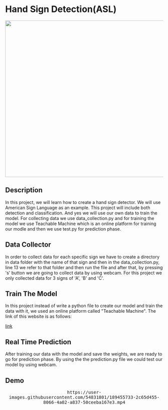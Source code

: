 
# Hand Sign Detection(ASL)
<p align="center">
<kbd>
   <img align="center" src="https://user-images.githubusercontent.com/54831801/189453434-fbef14f5-9d70-4089-9035-274b6bf66462.png" width="700" height="500">
</kbd>
</p>

## Description 
In this project, we will learn how to create a hand sign detector. We will use American Sign Language as an example. This project will include both detection and classification. 
And yes we will use our own data to train the model.
For collecting data we use data_collection.py and for training the model we use Teachable Machine which is an online platform for training our modle and then we use test.py for prediction phase.  

## Data Collector
In order to collect data for each specific sign we have to create a directory in data folder with the name of that sign and then in the data_collection.py, line 13 we refer to that folder and then run the file and after that, by pressing 's' button we are going to collect data by using webcam.
For this project we only collected data for 3 signs of 'A', 'B' and 'C'.

## Train The Model
In this project instead of write a python file to create our model and train the data with it, we used an online platform called "Teachable Machine". The link of this website is as follows:

[link](https://teachablemachine.withgoogle.com/)
## Real Time Prediction
After training our data with the model and save the weights, we are ready to go for prediction phase. By using the the prediction.py file we could test our model by using webcam.

## Demo
<p align="center">
<kbd>
   https://user-images.githubusercontent.com/54831801/189455733-2c65d455-8066-4a02-a837-50ceeba167e3.mp4
</kbd>
</p>

